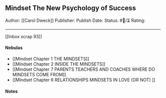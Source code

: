 ## Mindset The New Psychology of Success

Author: [[Carol Dweck]]
Publisher:
Publish Date:
Status: #💫/⏳ 
Rating:

___

[[Inbox scrap 93]]

#### Nebulas

- [[Mindset Chapter 1 THE MINDSETS]]
- [[Mindset Chapter 2 INSIDE THE MINDSETS]]
- [[Mindset Chapter 7 PARENTS TEACHERS AND COACHES WHERE DO MINDSETS COME FROM]]
- [[Mindset Chapter 6 RELATIONSHIPS MINDSETS IN LOVE (OR NOT) ]]

#### Notes

